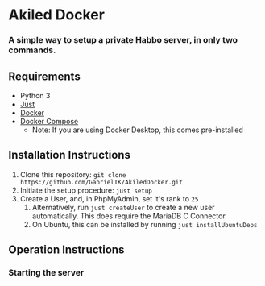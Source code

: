 # Akiled Docker
### A simple way to setup a private Habbo server, in only two commands.

## Requirements
* Python 3
* [Just](https://github.com/casey/just#packages)
* [Docker](https://docs.docker.com/get-docker/)
* [Docker Compose](https://docs.docker.com/compose/install/)
  * Note: If you are using Docker Desktop, this comes pre-installed
## Installation Instructions

1. Clone this repository:
``git clone https://github.com/GabrielTK/AkiledDocker.git``
1. Initiate the setup procedure: `just setup`
2. Create a User, and, in PhpMyAdmin, set it's rank to `25`
   1. Alternatively, run `just createUser` to create a new user automatically. This does require the MariaDB C Connector.
   2. On Ubuntu, this can be installed by running `just installUbuntuDeps`

## Operation Instructions

### Starting the server
